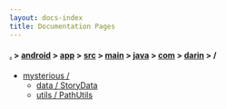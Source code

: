 ```yaml
---
layout: docs-index
title: Documentation Pages
---
```

#### [.](./../../../../../../../index) > [android](./../../../../../../index) > [app](./../../../../../index) > [src](./../../../../index) > [main](./../../../index) > [java](./../../index) > [com](./../index) > [darin](./index) > **/**

- [mysterious /](mysterious)
	- [data / StoryData](mysterious/data/StoryData)
	- [utils / PathUtils](mysterious/utils/PathUtils)
